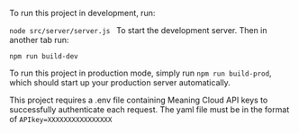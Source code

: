 To run this project in development, run:

`node src/server/server.js
`
To start the development server. Then in another tab run:

`npm run build-dev
`

To run this project in production mode, simply run
`npm run build-prod`, which should start up your production server automatically.

This project requires a .env file containing Meaning Cloud API keys to successfully authenticate each request. The yaml file must be in the format of
`APIkey=XXXXXXXXXXXXXXXX`










